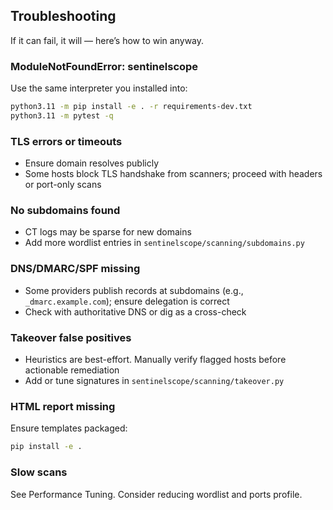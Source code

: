 ## Troubleshooting
If it can fail, it will — here’s how to win anyway.

### ModuleNotFoundError: sentinelscope
Use the same interpreter you installed into:
```bash
python3.11 -m pip install -e . -r requirements-dev.txt
python3.11 -m pytest -q
```

### TLS errors or timeouts
- Ensure domain resolves publicly
- Some hosts block TLS handshake from scanners; proceed with headers or port-only scans

### No subdomains found
- CT logs may be sparse for new domains
- Add more wordlist entries in `sentinelscope/scanning/subdomains.py`

### DNS/DMARC/SPF missing
- Some providers publish records at subdomains (e.g., `_dmarc.example.com`); ensure delegation is correct
- Check with authoritative DNS or dig as a cross-check

### Takeover false positives
- Heuristics are best-effort. Manually verify flagged hosts before actionable remediation
- Add or tune signatures in `sentinelscope/scanning/takeover.py`

### HTML report missing
Ensure templates packaged:
```bash
pip install -e .
```

### Slow scans
See Performance Tuning. Consider reducing wordlist and ports profile.

